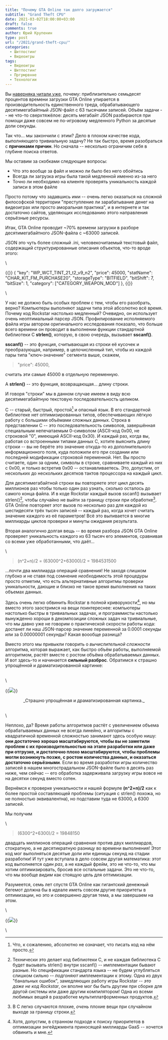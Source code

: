 ```yaml
---
title: "Почему GTA Online так долго загружается"
subtitle: "Grand Theft CPU"
date: 2021-03-02T18:00:00+03:00
draft: false
comments: true
author: Юрий Крупенин
type: post
url: "/2021/grand-theft-cpu/"
categories:
  - Шитпостинг
  - Видеоигры
tags:
  - Видеоигры
  - Шитпостинг
  - Пргрмрвнне
  - Технологии
---
```



Вы [наверняка читали уже](https://nee.lv/2021/02/28/How-I-cut-GTA-Online-loading-times-by-70/), почему: приблизительно семьдесят процентов времени загрузки GTA Online упирается в производительность единственного треда, обрабатывающего десятимегабайтный JSON-файл с 63 тысячами записей. Объём задачи -- не что-то сверхтяжёлое: десять мегабайт JSON разбираются при помощи даже совсем не по-игровому медленного Python за десятые доли секунды.

Так что... мы закончили с этим? Дело в плохом качестве кода, выполняющего тривиальную задачу? Не так быстро, время разобраться с **причинами причин**. Но сначала -- несколько ограничим себя в глубине поиска ответов.

Мы оставим за скобками следующие вопросы:

* Что это вообще за файл и можно ли было без него обойтись
* Всегда ли загрузка игры была такой медленной именно из-за него
* Точно ли необходимо на клиенте проверять уникальность каждой записи в этом файле

Просто потому что задавшись ими -- очень легко оказаться на сложной философской территории "преступление ли зарабатывание денег на видеоиграх или просто аморальная практика", и в интернете и так достаточно сайтов, уделяющих исследованию этого направления серьёзные ресурсы.


Итак, GTA Online проводит ~70% времени загрузки в разборе десятимегабайтного JSON-файла с ~63000 записей.

JSON это чуть более сложный .ini, человекочитаемый текстовый файл, содержащий структурированные описания объектов, что-то вроде этого:

\

{{<highlight json>}}
{
    "key": "WP_WCT_TINT_21_t2_v9_n2",
    "price": 45000,
    "statName": "CHAR_KIT_FM_PURCHASE20",
    "storageType": "BITFIELD",
    "bitShift": 7,
    "bitSize": 1,
    "category": ["CATEGORY_WEAPON_MOD"]
},
{{</highlight>}}

\

У нас не должно быть особых проблем с тем, чтобы его разобрать, верно? Компьютеры выполняют задачи типа этой абсолютно всё время. Почему код Rockstar настолько медленный? Очевидно, он использует очень неоптимальный парсер JSON. Профилирование исполняемого файла игры автором оригинального исследования показало, что больше всего времени он проводит в выполнении функции стандартной библиотеки C **strlen()**, которую, в свою очередь, вызывает **sscanf()**.

**sscanf()** -- это функция, считывающая из строки её кусочек и преобразующая, например, в целочисленный тип, чтобы из каждой пары типа "ключ-значение" сегмента выше, скажем, 

>"price": 45000,

считать эти самые 45000 в отдельную переменную.

А **strlen()** -- это функция, возвращающая... длину строки.

И говоря "строки" мы в данном случае имеем в виду всю десятимегабайтную текстовую последовательность целиком.

С -- старый, быстрый, простой[^mark1] и опасный язык. В его стандартной библиотеке нет оптимизированных типов, обеспечивающих лёгкую работу с большими объёмами сложных данных. Строка в представлении C -- это последовательность символов, завершённая специальным непечатаемым 0-символом (ASCII-код 0x00, не строковой "0", имеющий ASCII-код 0x30). И каждый раз, когда вы, работая со встроенными типами данных С, хотите выяснить длину строки -- вы не берёте это значение откуда-то из дополнительного информационного поля, куда положили его при создании или последней модификации строковой переменной. Нет. Вы просто считаете, один за одним, символы в строке, сравниваете каждый из них с 0x00, и только встретив 0x00 -- останавливаетесь. Это, допустим, от нескольких до нескольких десятков тактов процессора на каждый цикл.

Для десятимегабайтной строки вы повторяете этот цикл десять миллионов раз чтобы только один раз узнать, сколько осталось до самого конца файла. И в коде Rockstar каждый вызов sscanf() вызывает strlen()[^mark2], чтобы случайно не выйти за границу строки при обработке[^mark3]. GTA Online повторяет этот вызов по несколько раз для каждой из шестидесяти трёх тысяч записей -- каждый раз, когда хочет считать значение каждого из её параметров! Всё это выливается в многие миллиарды циклов проверки и минуты ожидания результата.

Вторая аналогично долгая вещь -- во время разбора JSON GTA Online проверяет уникальность каждого из 63 тысяч его элементов, сравнивая со всеми уже обработанными, что даёт...

\

>(n^2+n)/2 = (63000^2+63000)/2 = 1984531500



 ...почти два миллиарда операций сравнения! Не заходя слишком глубоко и не ставя под сомнение _необходимость_ этой процедуры просто отметим, что есть альтернативные алгоритмы проверки уникальности, дающие и близко не такое время выполнения на таких объемах данных.

Здесь очень легко обвинить Rockstar в полной криворукости[^mark4], но мы вместо этого заостримся на вещи поинтереснее: компьютеры настолько быстры в тривиальных задачах, и программисты настолько вынужденно хороши в декомпозиции сложных задач на тривиальные, что мы давно уже не говорим о практической скорости работы кода: достанет ли наш JSON-парсер значение переменной за 0.0001 секунды или за 0.00000001 секунды? Какая воообще разница?

Вместо этого мы привыкли говорить о _вычислительной сложности_ алгоритма, которая выражает, как быстро объём работы, выполняемой алгоритмом, растёт вместе с ростом объёма обрабатываемых данных. И вот здесь-то и начинается **сильный разброс**. Обратимся к страшно упрощённой и драматизированной картинке:

\
\

{{<img src="images/1">}}
<center>_Страшно упрощённая и драматизированная картинка._</center>

\
\



Неплохо, да? Время работы алгоритмов растёт с увеличением объема обрабатываемых данных не всегда линейно, и алгоритмы с квадратичной временной сложностью занимают здесь особую нишу: **они достаточно хорошо масштабируются, чтобы вы не заметили проблем с их производительностью на этапе разработки или даже при отгрузке, и достаточно плохо масштабируются, чтобы проблемы могли возникнуть позже, с ростом количества данных, и оказаться достаточно серьёзными**. Если во время разработки игры количество записей в нашем многострадальном JSON-файле было в десять раз ниже, чем сейчас -- его обработка задерживала загрузку игры вовсе не на десятки секунд вместо сотен.

Вернёмся к проверке уникальности и нашей формуле **(n^2+n)/2** как к более простой составляющей проблемы (ситуация с strlen() похожа, но не полностью эквивалентна), но подставим туда не 63000, а 6300 записей.

Мы получим 

\

>(6300^2+6300)/2 = 19848150

двадцать миллионов операций сравнения против двух миллиардов, стократную, а не десятикратную разницу во времени выполнения! Этот код мог выполняться десятые доли или единицы секунд на стадии разработки! И тут уже вступала в дело совсем другая математика: этот код выполняется _один раз_, а не каждый фрейм, это не что-то, что мы хотим оптимизировать, бросив все остальные задачи. Это не что-то, что мы вообще _видим_ как стоящую цель для оптимизации.

Разумеется, семь лет спустя GTA Online как гигантский денежный бегемот должна бы в идеале иметь совсем другие приоритеты в оптимизации, но это и совершенно другая тема, а мы завершаем на этом.

\

{{<img src="images/2">}}

\


[^mark1]: Что, к сожалению, абсолютно не означает, что писать код на нём просто.
[^mark2]: Технически это делает код библиотеки C, и не каждая библиотека C будет вызывать strlen() внутри sscanf() -- имплементации бывают разные. Но спецификации стандарта языка -- не будем углубляться слишком сильно -- _подгоняют_ имплементации к этому. Одна из двух "банальных ошибок", замедляющих работу игры Rockstar -- _это даже не код Rockstar_, он вполне мог бы быть другим при сборке для другой системы или даже другим компилятором! Одна из всеми любимых вещей в разработке мультиплатформенных продуктов.
[^mark3]: В C легко случаются плохие, _очень_ плохие вещи при случайном выходе за границу строки.
[^mark4]: Хотя, допустим, в странном подходе к поиску приоритетов в оптимизации энгейджмента приносящей миллиарды GaaS -- хочется обвинить и мне.